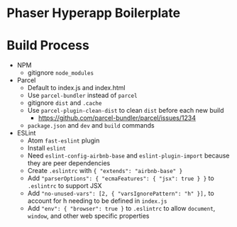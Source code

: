 # Phaser Hyperapp Boilerplate

# Build Process
- NPM
    - gitignore `node_modules`
- Parcel
    - Default to index.js and index.html
    - Use `parcel-bundler` instead of `parcel`
    - gitignore `dist` and `.cache`
    - Use `parcel-plugin-clean-dist` to clean `dist` before each new build
        - https://github.com/parcel-bundler/parcel/issues/1234
    - `package.json` and `dev` and `build` commands
- ESLint
    - Atom `fast-eslint` plugin
    - Install `eslint`
    - Need `eslint-config-airbnb-base` and `eslint-plugin-import` because they are peer dependencies
    - Create `.eslintrc` with `{ "extends": "airbnb-base" }`
    - Add `"parserOptions": { "ecmaFeatures": { "jsx": true } }` to `.eslintrc` to support JSX
    - Add `"no-unused-vars": [2, { "varsIgnorePattern": "h" }],` to account for h needing to be defined in `index.js`
    - Add `"env": { "browser": true }` to `.eslintrc` to allow `document`, `window`, and other web specific properties
